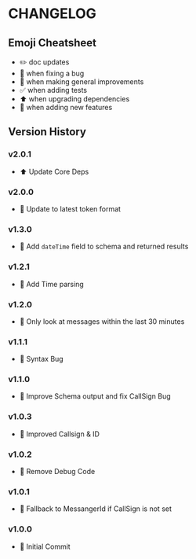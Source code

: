 # CHANGELOG

## Emoji Cheatsheet
- :pencil2: doc updates
- :bug: when fixing a bug
- :rocket: when making general improvements
- :white_check_mark: when adding tests
- :arrow_up: when upgrading dependencies
- :tada: when adding new features

## Version History

### v2.0.1

- :arrow_up: Update Core Deps

### v2.0.0

- :rocket: Update to latest token format

### v1.3.0

- :tada: Add `dateTime` field to schema and returned results

### v1.2.1

- :bug: Add Time parsing

### v1.2.0

- :rocket: Only look at messages within the last 30 minutes

### v1.1.1

- :bug: Syntax Bug

### v1.1.0

- :tada: Improve Schema output and fix CallSign Bug

### v1.0.3

- :bug: Improved Callsign & ID

### v1.0.2

- :bug: Remove Debug Code

### v1.0.1

- :bug: Fallback to MessangerId if CallSign is not set

### v1.0.0

- :tada: Initial Commit
